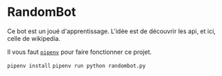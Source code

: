 # RandomBot

Ce bot est un joué d'apprentissage. L'idée est de découvrir les api, et ici, celle de wikipedia.

Il vous faut [`pipenv`](https://docs.pipenv.org/) pour faire fonctionner ce projet.


`pipenv install`
`pipenv run python randombot.py`
